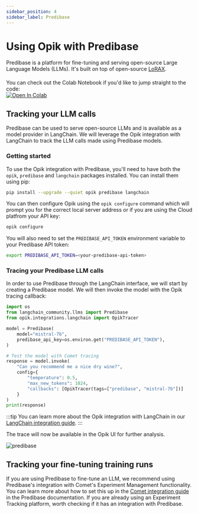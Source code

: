 ```yaml
---
sidebar_position: 4
sidebar_label: Predibase
---
```


# Using Opik with Predibase

Predibase is a platform for fine-tuning and serving open-source Large Language Models (LLMs). It's built on top of open-source [LoRAX](https://loraexchange.ai/).

<div style="display: flex; align-items: center; flex-wrap: wrap; margin: 20px 0;">
  <span style="margin-right: 10px;">You can check out the Colab Notebook if you'd like to jump straight to the code:</span>
  <a href="https://colab.research.google.com/github/comet-ml/opik/blob/main/apps/opik-documentation/documentation/docs/cookbook/predibase.ipynb" target="_blank" rel="noopener noreferrer">
    <img src="https://colab.research.google.com/assets/colab-badge.svg" alt="Open In Colab" style="vertical-align: middle;"/>
  </a>
</div>

## Tracking your LLM calls

Predibase can be used to serve open-source LLMs and is available as a model provider in LangChain. We will leverage the Opik integration with LangChain to track the LLM calls made using Predibase models.

### Getting started

To use the Opik integration with Predibase, you'll need to have both the `opik`, `predibase` and `langchain` packages installed. You can install them using pip:

```bash
pip install --upgrade --quiet opik predibase langchain
```

You can then configure Opik using the `opik configure` command which will prompt you for the correct local server address or if you are using the Cloud platfrom your API key:

```bash
opik configure
``` 

You will also need to set the `PREDIBASE_API_TOKEN` environment variable to your Predibase API token:

```bash
export PREDIBASE_API_TOKEN=<your-predibase-api-token>
```

### Tracing your Predibase LLM calls

In order to use Predibase through the LangChain interface, we will start by creating a Predibase model. We will then invoke the model with the Opik tracing callback:

```python
import os
from langchain_community.llms import Predibase
from opik.integrations.langchain import OpikTracer

model = Predibase(
    model="mistral-7b",
    predibase_api_key=os.environ.get("PREDIBASE_API_TOKEN"),
)

# Test the model with Comet tracing
response = model.invoke(
    "Can you recommend me a nice dry wine?",
    config={
        "temperature": 0.5,
        "max_new_tokens": 1024,
        "callbacks": [OpikTracer(tags=["predibase", "mistral-7b"])]
    }
)
print(response)
```

:::tip
You can learn more about the Opik integration with LangChain in our [LangChain integration guide](/docs/tracing/integrations/langchain.md).
:::

The trace will now be available in the Opik UI for further analysis.


![predibase](/img/tracing/predibase_opik_trace.png)

## Tracking your fine-tuning training runs

If you are using Predibase to fine-tune an LLM, we recommend using Predibase's integration with Comet's Experiment Management functionality. You can learn more about how to set this up in the [Comet integration guide](https://docs.predibase.com/user-guide/integrations/comet) in the Predibase documentation. If you are already using an Experiment Tracking platform, worth checking if it has an integration with Predibase.
